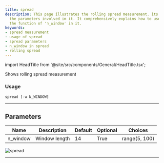 ```yaml
---
title: spread
description: This page illustrates the rolling spread measurement, its usage, and
  the parameters involved in it. It comprehensively explains how to use 'spread' and
  the function of 'n_window' in it.
keywords:
- spread measurement
- usage of spread
- spread parameters
- n_window in spread
- rolling spread
---
```


import HeadTitle from '@site/src/components/General/HeadTitle.tsx';

<HeadTitle title="spread - Qa - Crypto - Reference | OpenBB Terminal Docs" />

Shows rolling spread measurement

### Usage

```python
spread [-w N_WINDOW]
```

---

## Parameters

| Name | Description | Default | Optional | Choices |
| ---- | ----------- | ------- | -------- | ------- |
| n_window | Window length | 14 | True | range(5, 100) |

![spread](https://user-images.githubusercontent.com/46355364/154308406-f20812a4-fa04-4937-b8de-dc27042f7462.png)

---
